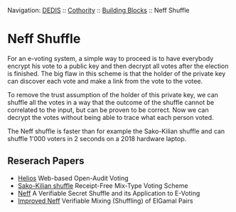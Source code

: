 Navigation: [DEDIS](https://github.com/dedis/doc/tree/master/README.md) ::
[Cothority](../../README.md) ::
[Building Blocks](../../doc/BuildingBlocks.md) ::
Neff Shuffle

# Neff Shuffle

For an e-voting system, a simple way to proceed is to have everybody encrypt
his vote to a public key and then decrypt all votes after the election is
finished. The big flaw in this scheme is that the holder of the private key can
discover each vote and make a link from the vote to the votee.

To remove the trust assumption of the holder of this private key, we can
shuffle all the votes in a way that the outcome of the shuffle cannot be
correlated to the input, but can be proven to be correct. Now we can decrypt
the votes without being able to trace what each person voted.

The Neff shuffle is faster than for example the Sako-Kilian shuffle and can
shuffle 1'000 voters in 2 seconds on a 2018 hardware laptop.

## Reserach Papers

- [Helios](https://www.usenix.org/event/sec08/tech/full_papers/adida/adida.pdf)
Web-based Open-Audit Voting
- [Sako-Kilian shuffle](https://ng.gnunet.org/sites/default/files/SK.pdf)
Receipt-Free Mix-Type Voting Scheme
- [Neff](http://web.cs.elte.hu/~rfid/p116-neff.pdf) A Verifiable Secret Shuffle
and its Application to E-Voting
- [Improved Neff](http://courses.csail.mit.edu/6.897/spring04/Neff-2004-04-21-ElGamalShuffles.pdf)
Verifiable Mixing (Shuffling) of ElGamal Pairs
